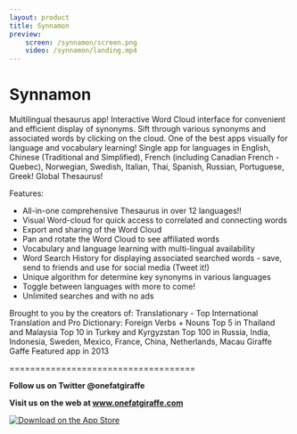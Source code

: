 ```yaml
---
layout: product
title: Synnamon
preview:
    screen: /synnamon/screen.png
    video: /synnamon/landing.mp4
---
```


# Synnamon

Multilingual thesaurus app! Interactive Word Cloud interface for convenient and efficient display of synonyms. Sift through various synonyms and associated words by clicking on the cloud. One of the best apps visually for language and vocabulary learning! Single app for languages in English, Chinese (Traditional and Simplified), French (including Canadian French - Quebec), Norwegian, Swedish, Italian, Thai, Spanish, Russian, Portuguese, Greek! Global Thesaurus!

Features:

- All-in-one comprehensive Thesaurus in over 12 languages!! 
- Visual Word-cloud for quick access to correlated and connecting words
- Export and sharing of the Word Cloud
- Pan and rotate the Word Cloud to see affiliated words 
- Vocabulary and language learning with multi-lingual availability 
- Word Search History for displaying associated searched words - save, send to friends and use for social media (Tweet it!)
- Unique algorithm for determine key synonyms in various languages
- Toggle between languages with more to come!
- Unlimited searches and with no ads

Brought to you by the creators of:
Translationary - Top International Translation and Pro Dictionary: Foreign Verbs + Nouns
Top 5 in Thailand and Malaysia
Top 10 in Turkey and Kyrgyzstan
Top 100 in Russia, India, Indonesia, Sweden, Mexico, France, China, Netherlands, Macau 
Giraffe Gaffe
Featured app in 2013

====================================

**Follow us on Twitter @onefatgiraffe**

**Visit us on the web at www.onefatgiraffe.com**

[![Download on the App Store](https://devimages-cdn.apple.com/app-store/marketing/guidelines/images/badge-download-on-the-app-store.svg)](https://itunes.apple.com/us/app/synnamon-word-cloud-thesaurus/id1156731332?ls=1&mt=8)